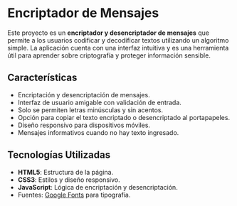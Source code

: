 # Encriptador de Mensajes

Este proyecto es un **encriptador y desencriptador de mensajes** que permite a los usuarios codificar y decodificar textos utilizando un algoritmo simple. La aplicación cuenta con una interfaz intuitiva y es una herramienta útil para aprender sobre criptografía y proteger información sensible.

## Características

- Encriptación y desencriptación de mensajes.
- Interfaz de usuario amigable con validación de entrada.
- Solo se permiten letras minúsculas y sin acentos.
- Opción para copiar el texto encriptado o desencriptado al portapapeles.
- Diseño responsivo para dispositivos móviles.
- Mensajes informativos cuando no hay texto ingresado.

## Tecnologías Utilizadas

- **HTML5**: Estructura de la página.
- **CSS3**: Estilos y diseño responsivo.
- **JavaScript**: Lógica de encriptación y desencriptación.
- Fuentes: [Google Fonts](https://fonts.google.com/) para tipografía.